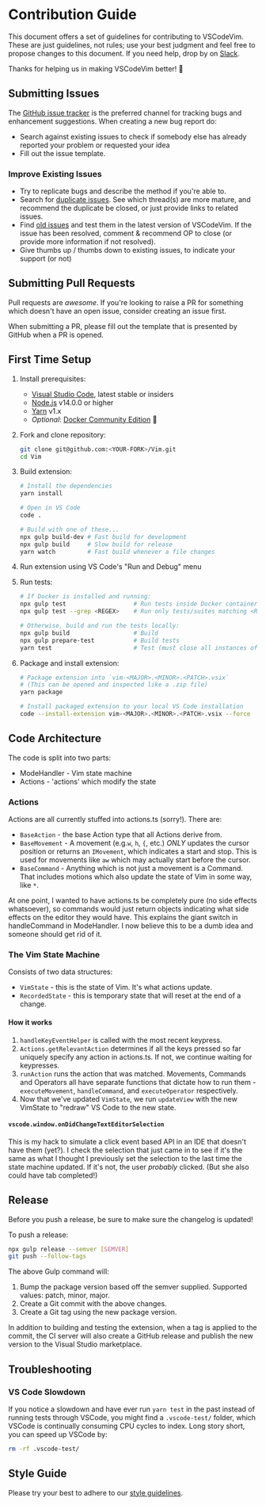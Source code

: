 # Contribution Guide

This document offers a set of guidelines for contributing to VSCodeVim.
These are just guidelines, not rules; use your best judgment and feel free to propose changes to this document.
If you need help, drop by on [Slack](https://vscodevim.herokuapp.com/).

Thanks for helping us in making VSCodeVim better! :clap:

## Submitting Issues

The [GitHub issue tracker](https://github.com/VSCodeVim/Vim/issues) is the preferred channel for tracking bugs and enhancement suggestions.
When creating a new bug report do:

- Search against existing issues to check if somebody else has already reported your problem or requested your idea
- Fill out the issue template.

### Improve Existing Issues

- Try to replicate bugs and describe the method if you're able to.
- Search for [duplicate issues](https://github.com/VSCodeVim/Vim/issues?q=is%3Aissue+is%3Aopen+cursor). See which thread(s) are more mature, and recommend the duplicate be closed, or just provide links to related issues.
- Find [old issues](https://github.com/VSCodeVim/Vim/issues?page=25&q=is%3Aissue+is%3Aopen) and test them in the latest version of VSCodeVim. If the issue has been resolved, comment & recommend OP to close (or provide more information if not resolved).
- Give thumbs up / thumbs down to existing issues, to indicate your support (or not)

## Submitting Pull Requests

Pull requests are _awesome_.
If you're looking to raise a PR for something which doesn't have an open issue, consider creating an issue first.

When submitting a PR, please fill out the template that is presented by GitHub when a PR is opened.

## First Time Setup

1. Install prerequisites:

   - [Visual Studio Code](https://code.visualstudio.com/), latest stable or insiders
   - [Node.js](https://nodejs.org/) v14.0.0 or higher
   - [Yarn](https://classic.yarnpkg.com/) v1.x
   - _Optional_: [Docker Community Edition](https://store.docker.com/search?type=edition&offering=community) 🐋

2. Fork and clone repository:

   ```bash
   git clone git@github.com:<YOUR-FORK>/Vim.git
   cd Vim
   ```

3. Build extension:

   ```bash
   # Install the dependencies
   yarn install

   # Open in VS Code
   code .

   # Build with one of these...
   npx gulp build-dev # Fast build for development
   npx gulp build     # Slow build for release
   yarn watch         # Fast build whenever a file changes
   ```

4. Run extension using VS Code's "Run and Debug" menu

5. Run tests:

   ```bash
   # If Docker is installed and running:
   npx gulp test                   # Run tests inside Docker container
   npx gulp test --grep <REGEX>    # Run only tests/suites matching <REGEX> inside Docker container

   # Otherwise, build and run the tests locally:
   npx gulp build                  # Build
   npx gulp prepare-test           # Build tests
   yarn test                       # Test (must close all instances of VS Code)
   ```

6. Package and install extension:

   ```bash
   # Package extension into `vim-<MAJOR>.<MINOR>.<PATCH>.vsix`
   # (This can be opened and inspected like a .zip file)
   yarn package

   # Install packaged extension to your local VS Code installation
   code --install-extension vim-<MAJOR>.<MINOR>.<PATCH>.vsix --force
   ```

## Code Architecture

The code is split into two parts:

- ModeHandler - Vim state machine
- Actions - 'actions' which modify the state

### Actions

Actions are all currently stuffed into actions.ts (sorry!). There are:

- `BaseAction` - the base Action type that all Actions derive from.
- `BaseMovement` - A movement (e.g.`w`, `h`, `{`, etc.) _ONLY_ updates the cursor position or returns an `IMovement`, which indicates a start and stop. This is used for movements like `aw` which may actually start before the cursor.
- `BaseCommand` - Anything which is not just a movement is a Command. That includes motions which also update the state of Vim in some way, like `*`.

At one point, I wanted to have actions.ts be completely pure (no side effects whatsoever), so commands would just return objects indicating what side effects on the editor they would have. This explains the giant switch in handleCommand in ModeHandler. I now believe this to be a dumb idea and someone should get rid of it.

### The Vim State Machine

Consists of two data structures:

- `VimState` - this is the state of Vim. It's what actions update.
- `RecordedState` - this is temporary state that will reset at the end of a change.

#### How it works

1. `handleKeyEventHelper` is called with the most recent keypress.
2. `Actions.getRelevantAction` determines if all the keys pressed so far uniquely specify any action in actions.ts. If not, we continue waiting for keypresses.
3. `runAction` runs the action that was matched. Movements, Commands and Operators all have separate functions that dictate how to run them - `executeMovement`, `handleCommand`, and `executeOperator` respectively.
4. Now that we've updated `VimState`, we run `updateView` with the new VimState to "redraw" VS Code to the new state.

#### `vscode.window.onDidChangeTextEditorSelection`

This is my hack to simulate a click event based API in an IDE that doesn't have them (yet?). I check the selection that just came in to see if it's the same as what I thought I previously set the selection to the last time the state machine updated. If it's not, the user _probably_ clicked. (But she also could have tab completed!)

## Release

Before you push a release, be sure to make sure the changelog is updated!

To push a release:

```bash
npx gulp release --semver [SEMVER]
git push --follow-tags
```

The above Gulp command will:

1. Bump the package version based off the semver supplied. Supported values: patch, minor, major.
2. Create a Git commit with the above changes.
3. Create a Git tag using the new package version.

In addition to building and testing the extension, when a tag is applied to the commit, the CI server will also create a GitHub release and publish the new version to the Visual Studio marketplace.

## Troubleshooting

### VS Code Slowdown

If you notice a slowdown and have ever run `yarn test` in the past instead of running tests through VSCode, you might find a `.vscode-test/` folder, which VSCode is continually consuming CPU cycles to index. Long story short, you can speed up VSCode by:

```bash
rm -rf .vscode-test/
```

## Style Guide

Please try your best to adhere to our [style guidelines](https://github.com/VSCodeVim/Vim/blob/master/STYLE.md).
